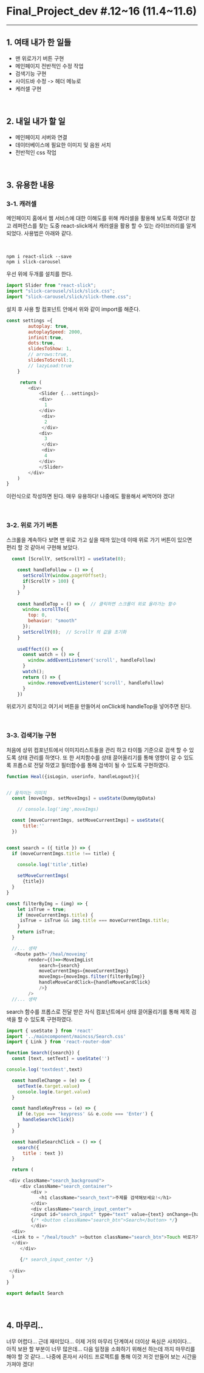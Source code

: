 # Final_Project_dev #.12~16 (11.4~11.6)

---

## 1. 여태 내가 한 일들 

- 맨 위로가기 버튼 구현
- 메인페이지 전반적인 수정 작업
- 검색기능 구현
- 사이드바 수정 -> 헤더 메뉴로
- 케러셀 구현


<br />

## 2. 내일 내가 할 일

- 메인페이지 서버와 연결
- 데이터베이스에 필요한 이미지 및 음원 서치
- 전반적인 css 작업

<br />

## 3. 유용한 내용

### 3-1. 캐러셀

메인페이지 홈에서 웹 서비스에 대한 이해도를 위해 캐러셀을 활용해 보도록 하였다! 참고 레퍼런스를 찾는 도중 react-slick에서 캐러셀을 활용 할 수 있는 라이브러리를 알게 되었다. 사용법은 아래와 같다.

<br />

```
npm i react-slick --save
npm i slick-carousel
```

우선 위에 두개를 설치를 한다.

```js
import Slider from "react-slick";
import "slick-carousel/slick/slick.css";
import "slick-carousel/slick/slick-theme.css";
```

설치 후 사용 할 컴포넌트 안에서 위와 같이 import를 해준다.

```js
const settings ={
        autoplay: true,
        autoplaySpeed: 2000,
        infinit:true,
        dots:true,
        slidesToShow: 1,
        // arrows:true,
        slidesToScroll:1,
        // lazyLoad:true
    }

     return (
        <div>
            <Slider {...settings}>
            <div>
              1
            </div>
             <div>
              2
             </div>
            <div>
              3
             </div>
             <div>
              4
            </div>
            </Slider>
        </div>
    )
}

```

이런식으로 작성하면 된다. 매우 유용하다! 나중에도 활용해서 써먹어야 겠다!

<br />

### 3-2. 위로 가기 버튼

스크롤을 계속하다 보면 맨 위로 가고 싶을 때까 있는데 이때 위로 가기 버튼이 있으면 편리 할 것 같아서 구현해 보았다.

```js
  const [ScrollY, setScrollY] = useState(0);
    
    const handleFollow = () => {
      setScrollY(window.pageYOffset);
      if(ScrollY > 100) {
      } 
    }
  
    const handleTop = () => {  // 클릭하면 스크롤이 위로 올라가는 함수
      window.scrollTo({
        top: 0,
        behavior: "smooth"
      });
      setScrollY(0);  // ScrollY 의 값을 초기화
    }
  
    useEffect(() => {
      const watch = () => {
        window.addEventListener('scroll', handleFollow)
      }
      watch();
      return () => {
        window.removeEventListener('scroll', handleFollow)
      }
    })
```

위로가기 로직이고 여기서 버튼을 만들어서 onClick에 handleTop을 넣어주면 된다.

<br />

### 3-3. 검색기능 구현

처음에 상위 컴포넌트에서 이미지리스트들을 관리 하고 타이틀 기준으로 검색 할 수 있도록 상태 관리를 하엿다. 또 한 서치함수를 상태 끌어올리기를 통해 영향이 갈 수 있도록 프롭스로 전달 하였고 필터함수를 통해 검색이 될 수 있도록 구현하였다.

```js
function Heal({isLogin, userinfo, handleLogout}){


// 움직이는 이미지  
  const [moveImgs, setMoveImgs] = useState(DummyUpData)

    // console.log('img',moveImgs)

  const [moveCurrentImgs, setMoveCurrentImgs] = useState({
      title:''
  })


const search = ({ title }) => {
  if (moveCurrentImgs.title !== title) {
    
    console.log('title',title)

    setMoveCurrentImgs(
      {title})
  }
}

const filterByImg = (img) => {
    let isTrue = true;
    if (moveCurrentImgs.title) {
     isTrue = isTrue && img.title === moveCurrentImgs.title;
    }
    return isTrue;
  }

  //... 생략
   <Route path='/heal/moveimg' 
        render={()=><MoveImgList 
            search={search}
            moveCurrentImgs={moveCurrentImgs} 
            moveImgs={moveImgs.filter(filterByImg)}
            handleMoveCardClick={handleMoveCardClick}
            />}
        />
  //... 생략      
```

search 함수를 프롭스로 전달 받은 자식 컴포넌트에서 상태 끌어올리기를 통해 제목 검색을 할 수 있도록 구현하였다.

```js
import { useState } from 'react'
import '../maincomponent/maincss/Search.css'
import { Link } from 'react-router-dom'

function Search({search}) {
  const [text, setText] = useState('')

console.log('textdest',text)

  const handleChange = (e) => {
    setText(e.target.value)
    console.log(e.target.value)
  }

  const handleKeyPress = (e) => {
    if (e.type === 'keypress' && e.code === 'Enter') {
      handleSearchClick()
    }
  }

  const handleSearchClick = () => {
    search({ 
      title : text })
  }

  return (

 <div className="search_background">
     <div className="search_container">
         <div >
            <h1 className="search_text">주제를 검색해보세요!</h1>
         </div>
         <div className="search_input_center">
         <input id="search_input" type="text" value={text} onChange={handleChange} placeholder="&#61442;" onKeyPress={handleKeyPress} />
         {/* <button className="search_btn">Search</button> */}
         </div>
  <div>
  <Link to = "/heal/touch" ><button className="search_btn">Touch 바로가기</button></Link>
  </div>
     </div>
     
     {/* search_input_center */}
   
 </div>
  )
}

export default Search
```

<br />

## 4. 마무리..

너무 어렵다... 근데 재미있다... 이제 거의 마무리 단계여서 더이상 욕심은 사치이다... 아직 보완 할 부분이 너무 많은데... 다음 일정을 소화하기 위해선 하는데 까지 마무리를 해야 할 것 같다... 나중에 혼자서 사이드 프로젝트를 통해 이것 저것 만들어 보는 시간을 가져야 겠다!